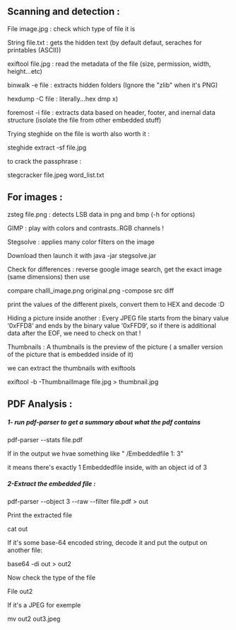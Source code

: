 <h2>Scanning and detection :</h2>
<p>File image.jpg : check which type of file it is </p>
<p>String file.txt : gets the hidden text (by default defaut, seraches for printables (ASCII))  </p>
<p>exiftool file.jpg : read the metadata of the file (size, permission, width, height...etc)  </p>
<p>binwalk -e file : extracts hidden folders (Ignore the "zlib" when it's PNG)  </p>
<p>hexdump -C file : literally...hex dmp x)  </p>
<p>foremost -i file : extracts data based on header, footer, and inernal data structure (isolate the file from other embedded stuff)  </p>
<p>Trying steghide on the file is worth also worth it :  </p>
<p>steghide extract -sf file.jpg </p>
<p>to crack the passphrase :  </p>
<p>stegcracker file.jpeg word_list.txt </p>

<h2>For images :</h2>
<p>zsteg file.png :  detects LSB data in png and bmp (-h for options) 	 </p>		 
<p>GIMP : play with colors and contrasts..RGB channels !  </p>
<p>Stegsolve : applies many color filters on the image </p>
<p>Download then launch it with java -jar stegsolve.jar  </p>
<p>Check for differences : reverse google image search, get the exact image (same dimensions) then use  </p>
<p>compare challl_image.png original.png -compose src diff </p>
<p>print the values of the different pixels, convert them to HEX and decode :D  </p>
<p>Hiding a picture inside another : Every JPEG file starts from the binary value ‘0xFFD8‘ and ends by the binary value ‘0xFFD9‘, so if there is additional data after the EOF, we need to check on that !  </p>
<p>Thumbnails : A thumbnails is the preview of the picture ( a smaller version of the picture that is embedded inside of it)  </p>
<p>we can extract the thumbnails with exiftools </p>
<p>exiftool -b -ThumbnailImage file.jpg > thumbnail.jpg </p>

<h2> PDF Analysis : </h2>
<h5>1- run pdf-parser to get a summary about what the pdf contains </h5>
  <p>pdf-parser --stats file.pdf </p>
 <p>If in the output we hvae something like " /Embeddedfile 1: 3"</p>
 <p>it means there's exactly 1 Embeddedfile inside, with an object id of 3</p>

<h5>2-Extract the embedded file : </h5>
   <p>pdf-parser --object 3 --raw --filter file.pdf > out</p>
 <p>Print the extracted file </p>
   <p>cat out</p>
 <p>If it's some base-64 encoded string, decode it and put the output on another file:</p>
   <p>base64 -di  out > out2</p>
 <p>Now check the type of the file</p>
   <p>File out2</p>
 <p>If it's a JPEG for exemple</p>
   <p>mv out2 out3.jpeg </p>

